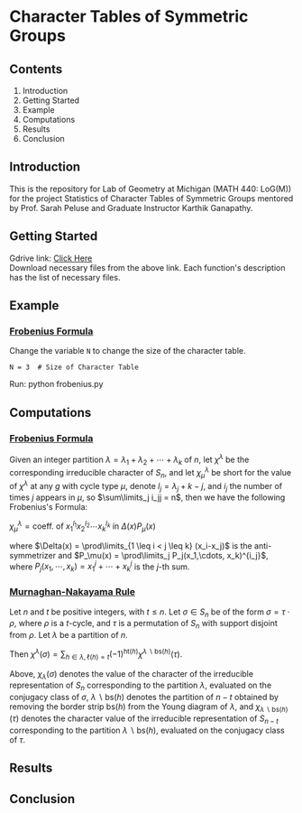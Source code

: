 # Character Tables of Symmetric Groups
## Contents
1. Introduction
2. Getting Started
3. Example
4. Computations
5. Results
6. Conclusion

## Introduction
This is the repository for Lab of Geometry at Michigan (MATH 440: LoG(M)) for the project Statistics of Character Tables of Symmetric Groups mentored by Prof. Sarah Peluse and Graduate Instructor Karthik Ganapathy.

## Getting Started
Gdrive link: [Click Here](https://drive.google.com/drive/folders/1J1zih494ypp2f18tC5mQWfqi8FodiMLS)  
Download necessary files from the above link. Each function's description has the list of necessary files.

## Example
### [Frobenius Formula](frobenius.py)
Change the variable `N` to change the size of the character table.

    N = 3  # Size of Character Table

Run:
    python frobenius.py

## Computations
### [Frobenius Formula](https://en.wikipedia.org/wiki/Frobenius_formula)
Given an integer partition $\lambda = \lambda_1 + \lambda_2 + \cdots + \lambda_k$ of $n$, let $\chi^{\lambda}$ be the corresponding irreducible character of $S_n$, and let $\chi^{\lambda}_{\mu}$ be short for the value of $\chi^{\lambda}$ at any $g$ with cycle type $\mu$, denote $l_j  =\lambda_j + k - j$, and $i_j$ the number of times $j$ appears in $\mu$, so $\sum\limits_j i_jj = n$, then we have the following Frobenius's Formula: 

 $\chi^{\lambda}_{\mu} = \text{coeff. of }  x_{1}^{l_1} x_{2}^{l_2}\cdots x_{k}^{l_k}$ in $\Delta(x) P_{\mu}(x)$
 
  
where $\Delta(x) = \prod\limits_{1 \leq i < j \leq k} (x_i-x_j)$ is the anti-symmetrizer and $P_\mu(x) = \prod\limits_j P_j(x_1,\cdots, x_k)^{i_j}$, where $P_j(x_1,\cdots, x_k) = x_1^j + \cdots + x_k^j$ is the $j$-th sum.

### [Murnaghan-Nakayama Rule](https://en.wikipedia.org/wiki/Murnaghan%E2%80%93Nakayama_rule)

Let $n$ and $t$ be positive integers, with $t \leq n$. Let $\sigma \in S_n$ be of the form $\sigma = \tau \cdot \rho$, where $\rho$ is a $t$-cycle, and $\tau$ is a permutation of $S_n$ with support disjoint from $\rho$. Let $\lambda$ be a partition of $n$.

Then
    $\chi^{\lambda}(\sigma) = \sum_{h \in \lambda, \, \ell(h) = t} (-1)^{\text{ht}(h)} \chi^{\lambda \backslash \text{bs}(h)}(\tau)$.


Above, $\chi_\lambda(\sigma)$ denotes the value of the character of the irreducible representation of $S_n$ corresponding to the partition $\lambda$, evaluated on the conjugacy class of $\sigma$, $\lambda \backslash \text{bs}(h)$ denotes the partition of $n - t$ obtained by removing the border strip $\text{bs}(h)$ from the Young diagram of $\lambda$, and $\chi_{\lambda \backslash \text{bs}(h)}(\tau)$ denotes the character value of the irreducible representation of $S_{n-t}$ corresponding to the partition $\lambda \backslash \text{bs}(h)$, evaluated on the conjugacy class of $\tau$.

## Results

## Conclusion
